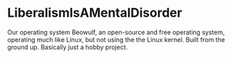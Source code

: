 # LiberalismIsAMentalDisorder
Our operating system Beowulf, an open-source and free operating system, operating much like Linux, but not using the the Linux kernel. Built from the ground up. Basically just a hobby project.
